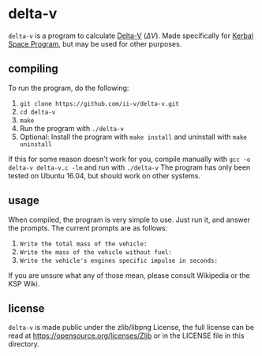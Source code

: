 # delta-v
`delta-v` is a program to calculate [Delta-V](https://en.wikipedia.org/wiki/Delta-v) (*ΔV*). Made specifically for [Kerbal Space Program](https://en.wikipedia.org/wiki/Kerbal_Space_Program), but may be used for other purposes.

## compiling
To run the program, do the following:

  1. `git clone https://github.com/ii-v/delta-v.git`
  2. `cd delta-v`
  3. `make`
  4. Run the program with `./delta-v`
  5. Optional: Install the program with `make install` and uninstall with `make uninstall`

If this for some reason doesn't work for you, compile manually with `gcc -o delta-v delta-v.c -lm` and run with `./delta-v`
The program has only been tested on Ubuntu 16.04, but should work on other systems.

## usage
When compiled, the program is very simple to use. Just run it, and answer the prompts. The current prompts are as follows:

  1. `Write the total mass of the vehicle: `
  2. `Write the mass of the vehicle without fuel: `
  3. `Write the vehicle's engines specific impulse in seconds: `

If you are unsure what any of those mean, please consult Wikipedia or the KSP Wiki.

## license
`delta-v` is made public under the zlib/libpng License, the full license can be read at https://opensource.org/licenses/Zlib or in the LICENSE file in this directory.
